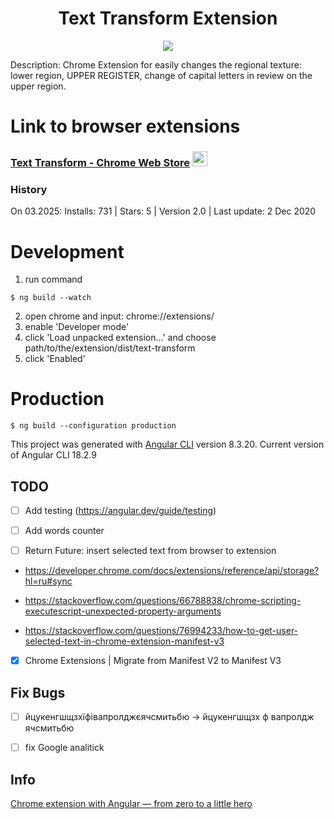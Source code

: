 # <center> Text Transform Extension </center>

<p align="center">
  <img src="doc/preview.gif">
</p>

Description: Chrome Extension for easily changes the regional texture: lower region, UPPER REGISTER, change of capital letters in review on the upper region.

# Link to browser extensions

### [Text Transform - Chrome Web Store](https://chromewebstore.google.com/detail/text-transform/lngoloonfgohfhnpcgkfgnfikeedbhgg) <a href="https://chrome.google.com/webstore/detail/autoviewed/occcjmolphcfebdeichmoflmfgeefjef"><img src="https://raw.githubusercontent.com/alrra/browser-logos/master/src/chrome/chrome_48x48.png" width="24" /></a>

### History

On 03.2025: Installs: 731 | Stars: 5 | Version 2.0 | Last update: 2 Dec 2020


# Development
1. run command

```console
$ ng build --watch
```

2. open chrome and input: chrome://extensions/
3. enable 'Developer mode'
4. click 'Load unpacked extension…' and choose path/to/the/extension/dist/text-transform
5. click 'Enabled'

# Production

```console
$ ng build --configuration production
```

This project was generated with [Angular CLI](https://github.com/angular/angular-cli) version 8.3.20. Current version of Angular CLI 18.2.9

[//]: # (## Development server)

[//]: # (Run `ng serve` for a dev server. Navigate to `http://localhost:4200/`. The app will automatically reload if you change any of the source files.)

[//]: # ()
[//]: # (## Build)

[//]: # ()
[//]: # (Run `ng build` to build the project. The build artifacts will be stored in the `dist/` directory. Use the `--prod` flag for a production build.)

## TODO

- [ ] Add testing (https://angular.dev/guide/testing)

- [ ] Add words counter

- [ ] Return Future: insert selected text from browser to extension

- https://developer.chrome.com/docs/extensions/reference/api/storage?hl=ru#sync

- https://stackoverflow.com/questions/66788838/chrome-scripting-executescript-unexpected-property-arguments

- https://stackoverflow.com/questions/76994233/how-to-get-user-selected-text-in-chrome-extension-manifest-v3

- [x] Chrome Extensions | Migrate from Manifest V2 to Manifest V3  


## Fix Bugs 

- [ ] йцукенгшщзхїфівапролджєячсмитьбю -> йцукенгшщзх ф вапролдж ячсмитьбю

- [ ] fix Google analitick


## Info
[Chrome extension with Angular — from zero to a little hero](https://medium.com/angular-in-depth/chrome-extension-with-angular-why-and-how-778200b87575)

